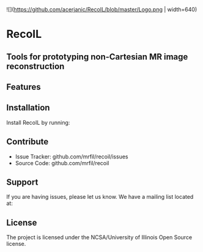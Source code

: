 ![](https://github.com/acerjanic/RecoIL/blob/master/Logo.png | width=640)

RecoIL 
========

Tools for prototyping non-Cartesian MR image reconstruction
-----------------------------------------------------------
    

Features
--------


Installation
------------

Install RecoIL by running:


Contribute
----------

- Issue Tracker: github.com/mrfil/recoil/issues
- Source Code: github.com/mrfil/recoil

Support
-------

If you are having issues, please let us know.
We have a mailing list located at: 

License
-------

The project is licensed under the NCSA/University of Illinois Open Source license.
